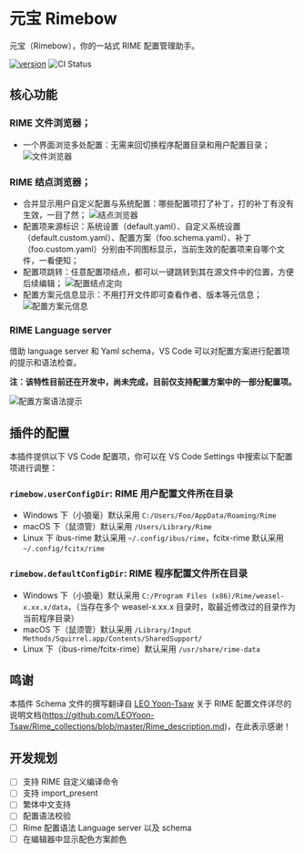 # 元宝 Rimebow
元宝（Rimebow），你的一站式 RIME 配置管理助手。

[![version](https://badgen.net/vs-marketplace/v/MengqiPei.rimebow?color=green)](https://marketplace.visualstudio.com/items?itemName=MengqiPei.rimebow)
![CI Status](https://github.com/mengqi92/Rimebow/actions/workflows/main.yml/badge.svg)

## 核心功能

### RIME 文件浏览器；
- 一个界面浏览多处配置：无需来回切换程序配置目录和用户配置目录；
![文件浏览器](https://raw.githubusercontent.com/mengqi92/Rimebow/master/resources/documentation/screencast/fileExplorer.gif)
### RIME 结点浏览器；
- 合并显示用户自定义配置与系统配置：哪些配置项打了补丁，打的补丁有没有生效，一目了然；
![结点浏览器](https://raw.githubusercontent.com/mengqi92/Rimebow/master/resources/documentation/screencast/nodeExplorer-hiearchy.gif)
- 配置项来源标识：系统设置（default.yaml）、自定义系统设置（default.custom.yaml）、配置方案（foo.schema.yaml）、补丁（foo.custom.yaml）分别由不同图标显示，当前生效的配置项来自哪个文件，一看便知；
- 配置项跳转：任意配置项结点，都可以一键跳转到其在源文件中的位置，方便后续编辑；
![配置结点定向](https://raw.githubusercontent.com/mengqi92/Rimebow/master/resources/documentation/screencast/nodeExplorer-navigation.gif)
- 配置方案元信息显示：不用打开文件即可查看作者、版本等元信息；
![配置方案元信息](https://raw.githubusercontent.com/mengqi92/Rimebow/master/resources/documentation/screencast/nodeExplorer-schemaTooltip.gif)

### RIME Language server
借助 language server 和 Yaml schema，VS Code 可以对配置方案进行配置项的提示和语法检查。

**注：该特性目前还在开发中，尚未完成，目前仅支持配置方案中的一部分配置项。**

![配置方案语法提示](https://raw.githubusercontent.com/mengqi92/Rimebow/master/resources/documentation/screencast/languageServer-syntaxValidation.gif)

## 插件的配置
本插件提供以下 VS Code 配置项，你可以在 VS Code Settings 中搜索以下配置项进行调整：
### `rimebow.userConfigDir`: RIME 用户配置文件所在目录
* Windows 下（小狼毫）默认采用 `C:/Users/Foo/AppData/Roaming/Rime`
* macOS 下（鼠须管）默认采用 `/Users/Library/Rime`
* Linux 下 ibus-rime 默认采用 `~/.config/ibus/rime`，fcitx-rime 默认采用 `~/.config/fcitx/rime`
### `rimebow.defaultConfigDir`: RIME 程序配置文件所在目录
* Windows 下（小狼毫）默认采用 `C:/Program Files (x86)/Rime/weasel-x.xx.x/data`，（当存在多个 weasel-x.xx.x 目录时，取最近修改过的目录作为当前程序目录）
* macOS 下（鼠须管）默认采用 `/Library/Input Methods/Squirrel.app/Contents/SharedSupport/`
* Linux 下（ibus-rime/fcitx-rime）默认采用 `/usr/share/rime-data`

## 鸣谢
本插件 Schema 文件的撰写翻译自 [LEO Yoon-Tsaw](https://github.com/LEOYoon-Tsaw) 关于 RIME 配置文件详尽的说明文档(https://github.com/LEOYoon-Tsaw/Rime_collections/blob/master/Rime_description.md)，在此表示感谢！

## 开发规划
- [ ] 支持 RIME 自定义编译命令
- [ ] 支持 import_present
- [ ] 繁体中文支持
- [ ] 配置语法校验
- [ ] Rime 配置语法 Language server 以及 schema
- [ ] 在编辑器中显示配色方案颜色